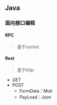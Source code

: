 ## Java

### 面向接口编程

#### RPC

> 基于socket

#### Rest

> 基于http

+ GET
+ POST
  + FormData：Muti
  + PayLoad：Json